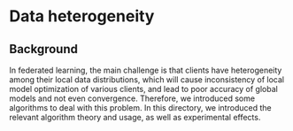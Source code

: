 # Data heterogeneity

## Background

In federated learning, the main challenge is that clients have heterogeneity among their local data distributions, which will cause inconsistency of local model optimization of various clients, and lead to poor accuracy of global models and not even convergence. Therefore, we introduced some algorithms to deal with this problem. In this directory, we introduced the relevant algorithm theory and usage, as well as experimental effects.

